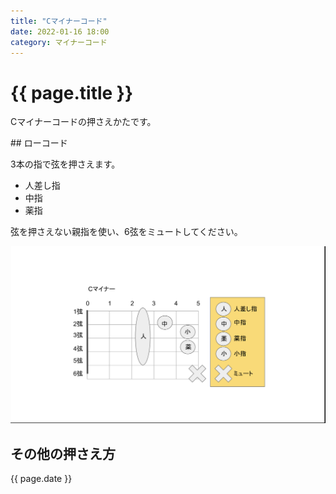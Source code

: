 ```yaml
---
title: "Cマイナーコード"
date: 2022-01-16 18:00
category: マイナーコード
---  
```

# {{ page.title }}
<p>Cマイナーコードの押さえかたです。</p>
## ローコード

<p>3本の指で弦を押さえます。</p>

- 人差し指
- 中指
- 薬指

<p>弦を押さえない親指を使い、6弦をミュートしてください。</p>

![code](/assets/images/cm.png)
## その他の押さえ方

<p>{{ page.date }}</p>